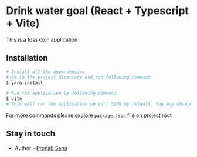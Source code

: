# Drink water goal (React + Typescript + Vite)

This is a toss coin application

## Installation

```bash
# Install all the dependencies
# Go to the project directory and run following command
$ yarn install
```

```bash
# Run the application by following command
$ vite
# This will run the application on port 5176 by default. You may change the port at vite.config.ts file
```

For more commands please explore `package.json` file on project root

## Stay in touch
- Author - [ Pronab Saha](https://pronabsaha.me)
